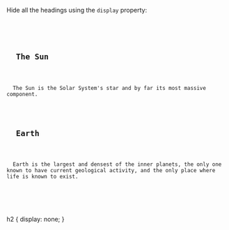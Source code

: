 Hide all the headings using
the `display` property:

<codeblock language="css" type="exercise" testMode="fixedInput">
<code>
<panel language="html">
<h2>
  The Sun
</h2>
<p>
  The Sun is the Solar System's star and by far its most massive component.
</p>
<h2>
  Earth
</h2>
<p>
  Earth is the largest and densest of the inner planets, the only one known to have current geological activity, and the only place where life is known to exist.
</p>
</panel>
<panel language="css">

</panel>
</code>

<solution>
h2 {
  display: none;
}
</solution>
</codeblock>